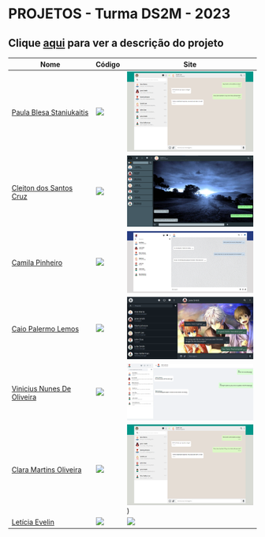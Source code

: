 # PROJETOS - Turma DS2M - 2023

## Clique [aqui](https://github.com/fernandoleonid/one-page-2022) para ver a descrição do projeto

| Nome          | Código                        | Site                              |
| --------------| ------------------------------|-----------------------------------|
| [Paula Blesa Staniukaitis](https://github.com/StaniukaitisPaula)   | [![](https://skillicons.dev/icons?i=js)](./paula_blesa_staniukaitis/) | [<img src="./paula_blesa_staniukaitis/img/desktop.png" width="300">]((https://Staniukaitis.github.io/whatsApp-senai-1-2023/ds2m/paula_blesa_staniukaitis/))|
| [Cleiton dos Santos Cruz](https://github.com/Cotilen)   | [![](https://skillicons.dev/icons?i=js)](./cleiton_dos_santos_cruz/) | [<img src="./cleiton_dos_santos_cruz/img/desktopDark.png" width="300">](https://github.com/Cotilen/whatsApp-senai-1-2023/tree/cleitonCruz/ds2m/cleiton_dos_santos_cruz)|
| [Camila Pinheiro](https://github.com/camilapinh3iro)   | [![](https://skillicons.dev/icons?i=js)](./camila_alves_pinheiro/) | [<img src="./camila_alves_pinheiro/img/screenshot_desktop.png" width="300">](https://camilapinh3iro.github.io/whatsApp-senai-1-2023/ds2m/camila_alves_pinheiro/)|
| [Caio Palermo Lemos](https://github.com/HasegawaTaizou)   | [![](https://skillicons.dev/icons?i=js)](./caio_palermo_lemos/) | [<img src="./caio_palermo_lemos/img/SCREENSHOT.PNG" width="300">](https://hasegawataizou.github.io/whatsApp-senai-1-2023/ds2m/caio_palermo_lemos)|
| [Vinicius Nunes De Oliveira](https://github.com/viniciusnunes137)   | [![](https://skillicons.dev/icons?i=js)](./vinicius_nunes_de_oliveira/) | [<img src="./vinicius_nunes_de_oliveira/img/desktop.png" width="300">](https://viniciusnunes137.github.io/whatsApp-senai-1-2023/ds2m/vinicius_nunes_de_oliveira/)|
| [Clara Martins Oliveira](https://github.com/oliveiraclara)   | [![](https://skillicons.dev/icons?i=js)](./clara_martins_oliveira/) | [<img src="./clara_martins_oliveira/img/desktop.png" width="300">](https://oliveiraclara.github.io/whatsApp-senai-1-2023/ds2m/clara_martins_oliveira/))|
| [Letícia Evelin ](https://github.com/leticia-evelin)   | [![](https://skillicons.dev/icons?i=js)](./letícia_evelin_aguiar_e_silva/) | [<img src="./letícia_evelin_aguiar_e_silva/img/desktop.png" width="300">](https://leticia-evelin.github.io/whatsApp-senai-1-2023/ds2m/letícia_evelin_aguiar_e_silva/)|

